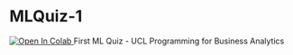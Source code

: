 # MLQuiz-1
<a target="_blank" href="https://colab.research.google.com/github/nvkliz/MLQuiz-1.git">
  <img src="https://colab.research.google.com/assets/colab-badge.svg" alt="Open In Colab"/>
</a>    
First ML Quiz - UCL Programming for Business Analytics 

